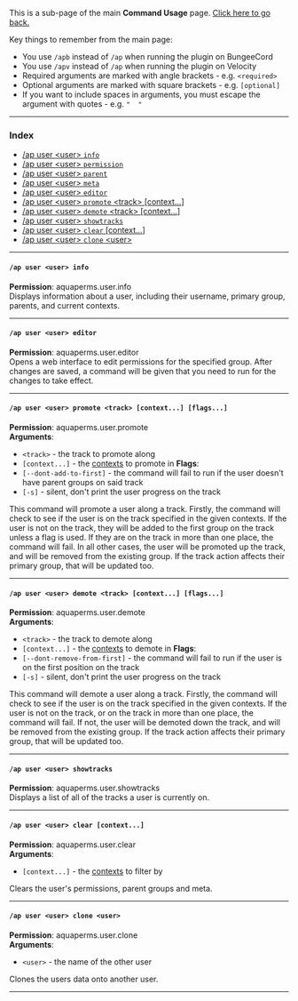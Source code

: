 This is a sub-page of the main **Command Usage** page. [Click here to go back.](Command-Usage)

Key things to remember from the main page:

* You use `/apb` instead of `/ap` when running the plugin on BungeeCord
* You use `/apv` instead of `/ap` when running the plugin on Velocity
* Required arguments are marked with angle brackets - e.g. `<required>`
* Optional arguments are marked with square brackets - e.g. `[optional]`
* If you want to include spaces in arguments, you must escape the argument with quotes - e.g. `"  "`

___

### Index
*  [/ap user \<user\> `info`](#ap-user-user-info)
*  [/ap user \<user\> `permission`](Permission-Commands)
*  [/ap user \<user\> `parent`](Parent-Commands)
*  [/ap user \<user\> `meta`](Meta-Commands)
*  [/ap user \<user\> `editor`](#ap-user-user-editor)
*  [/ap user \<user\> `promote` \<track\> [context...]](#ap-user-user-promote-track-context-flags)
*  [/ap user \<user\> `demote` \<track\> [context...]](#ap-user-user-demote-track-context-flags)
*  [/ap user \<user\> `showtracks`](#ap-user-user-showtracks)
*  [/ap user \<user\> `clear` [context...]](#ap-user-user-clear-context)
*  [/ap user \<user\> `clone` \<user\>](#ap-user-user-clone-user)

___
#### `/ap user <user> info`  
**Permission**: aquaperms.user.info  
Displays information about a user, including their username, primary group, parents, and current contexts.

___
#### `/ap user <user> editor`  
**Permission**: aquaperms.user.editor  
Opens a web interface to edit permissions for the specified group. After changes are saved, a command will be given that you need to run for the changes to take effect.

___
#### `/ap user <user> promote <track> [context...] [flags...]`  
**Permission**: aquaperms.user.promote  
**Arguments**:  
* `<track>` - the track to promote along
* `[context...]` - the [contexts](Context) to promote in
**Flags**:
* `[--dont-add-to-first]` - the command will fail to run if the user doesn't have parent groups on said track
* `[-s]` - silent, don't print the user progress on the track

This command will promote a user along a track. Firstly, the command will check to see if the user is on the track specified in the given contexts. If the user is not on the track, they will be added to the first group on the track unless a flag is used. If they are on the track in more than one place, the command will fail. In all other cases, the user will be promoted up the track, and will be removed from the existing group. If the track action affects their primary group, that will be updated too.

___
#### `/ap user <user> demote <track> [context...] [flags...]`  
**Permission**: aquaperms.user.demote  
**Arguments**:  
* `<track>` - the track to demote along
* `[context...]` - the [contexts](Context) to demote in
**Flags**:
* `[--dont-remove-from-first]` - the command will fail to run if the user is on the first position on the track
* `[-s]` - silent, don't print the user progress on the track

This command will demote a user along a track. Firstly, the command will check to see if the user is on the track specified in the given contexts. If the user is not on the track, or on the track in more than one place, the command will fail. If not, the user will be demoted down the track, and will be removed from the existing group. If the track action affects their primary group, that will be updated too.

___
#### `/ap user <user> showtracks`  
**Permission**: aquaperms.user.showtracks  
Displays a list of all of the tracks a user is currently on.

___
#### `/ap user <user> clear [context...]`  
**Permission**: aquaperms.user.clear  
**Arguments**:  
* `[context...]` - the [contexts](Context) to filter by

Clears the user's permissions, parent groups and meta.

___
#### `/ap user <user> clone <user>`  
**Permission**: aquaperms.user.clone  
**Arguments**:  
* `<user>` - the name of the other user

Clones the users data onto another user.

___
